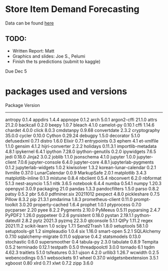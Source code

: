 # Store Item Demand Forecasting

Data can be found [here](https://www.kaggle.com/c/demand-forecasting-kernels-only/overview)

## TODO:

- Written Report: Matt
- Graphics and slides: Joe S., Pelumi
- Finish the ts predictions (submit to kaggle)


Due Dec 5


# packages used and versions
Package               Version
--------------------- ---------
antropy               0.1.4
appdirs               1.4.4
appnope               0.1.2
arch                  5.0.1
argon2-cffi           21.1.0
attrs                 21.2.0
backcall              0.2.0
beepy                 1.0.7
bleach                4.1.0
camelot-py            0.10.1
cffi                  1.14.6
chardet               4.0.0
click                 8.0.3
cmdstanpy             0.9.68
convertdate           2.3.2
cryptography          35.0.0
cycler                0.10.0
Cython                0.29.24
debugpy               1.5.0
decorator             5.1.0
defusedxml            0.7.1
distro                1.6.0
Elixir                0.7.1
entrypoints           0.3
ephem                 4.1
et-xmlfile            1.1.0
gensim                4.1.2
hijri-converter       2.2.2
holidays              0.11.3.1
importlib-metadata    4.8.1
ipykernel             6.4.1
ipython               7.28.0
ipython-genutils      0.2.0
ipywidgets            7.6.5
jedi                  0.18.0
Jinja2                3.0.2
joblib                1.1.0
jsonschema            4.1.0
jupyter               1.0.0
jupyter-client        7.0.6
jupyter-console       6.4.0
jupyter-core          4.8.1
jupyterlab-pygments   0.1.2
jupyterlab-widgets    1.0.2
kiwisolver            1.3.2
korean-lunar-calendar 0.2.1
llvmlite              0.37.0
LunarCalendar         0.0.9
MarkupSafe            2.0.1
matplotlib            3.4.3
matplotlib-inline     0.1.3
mistune               0.8.4
nbclient              0.5.4
nbconvert             6.2.0
nbformat              5.1.3
nest-asyncio          1.5.1
nltk                  3.6.5
notebook              6.4.4
numba                 0.54.1
numpy                 1.20.3
openpyxl              3.0.9
packaging             21.0
pandas                1.3.3
pandocfilters         1.5.0
parso                 0.8.2
patsy                 0.5.2
pbr                   5.6.0
pdfminer.six          20211012
pexpect               4.8.0
pickleshare           0.7.5
Pillow                8.3.2
pip                   21.3.1
pmdarima              1.8.3
prometheus-client     0.11.0
prompt-toolkit        3.0.20
property-cached       1.6.4
prophet               1.0.1
ptyprocess            0.7.0
pycparser             2.20
pyee                  8.2.2
Pygments              2.10.0
PyMeeus               0.5.11
pyparsing             2.4.7
PyPDF2                1.26.0
pyppeteer             0.2.6
pyrsistent            0.18.0
pystan                2.19.1.1
python-dateutil       2.8.2
pytz                  2021.3
pyzmq                 22.3.0
qtconsole             5.1.1
QtPy                  1.11.2
regex                 2021.11.2
scikit-learn          1.0
scipy                 1.7.1
Send2Trash            1.8.0
setuptools            58.1.0
setuptools-git        1.2
simpleaudio           1.0.4
six                   1.16.0
smart-open            5.2.1
SQLAlchemy            0.7.10
sqlalchemy-migrate    0.11.0
sqlparse              0.4.2
statsmodels           0.13.0
stochastic            0.6.0
supersmoother         0.4
tabula-py             2.3.0
tabulate              0.8.9
Tempita               0.5.2
terminado             0.12.1
testpath              0.5.0
threadpoolctl         3.0.0
tornado               6.1
tqdm                  4.62.3
traitlets             5.1.0
tsfeatures            0.3.1
ujson                 4.2.0
urllib3               1.26.7
wcwidth               0.2.5
webencodings          0.5.1
websockets            9.1
wheel                 0.37.0
widgetsnbextension    3.5.1
xgboost               0.80
xlrd                  0.7.1
xlwt                  0.7.2
zipp                  3.6.0
